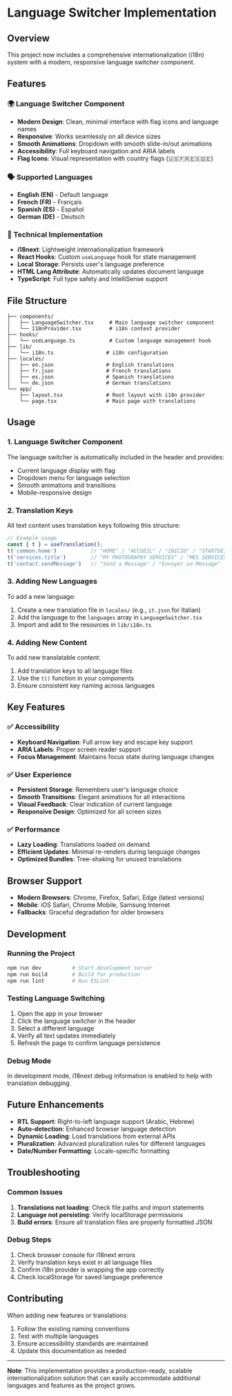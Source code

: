 # Language Switcher Implementation

## Overview
This project now includes a comprehensive internationalization (i18n) system with a modern, responsive language switcher component.

## Features

### 🌍 Language Switcher Component
- **Modern Design**: Clean, minimal interface with flag icons and language names
- **Responsive**: Works seamlessly on all device sizes
- **Smooth Animations**: Dropdown with smooth slide-in/out animations
- **Accessibility**: Full keyboard navigation and ARIA labels
- **Flag Icons**: Visual representation with country flags (🇺🇸🇫🇷🇪🇸🇩🇪)

### 🗣️ Supported Languages
- **English (EN)** - Default language
- **French (FR)** - Français
- **Spanish (ES)** - Español  
- **German (DE)** - Deutsch

### 🔧 Technical Implementation
- **i18next**: Lightweight internationalization framework
- **React Hooks**: Custom `useLanguage` hook for state management
- **Local Storage**: Persists user's language preference
- **HTML Lang Attribute**: Automatically updates document language
- **TypeScript**: Full type safety and IntelliSense support

## File Structure

```
├── components/
│   ├── LanguageSwitcher.tsx     # Main language switcher component
│   └── I18nProvider.tsx         # i18n context provider
├── hooks/
│   └── useLanguage.ts           # Custom language management hook
├── lib/
│   └── i18n.ts                 # i18n configuration
├── locales/
│   ├── en.json                 # English translations
│   ├── fr.json                 # French translations
│   ├── es.json                 # Spanish translations
│   └── de.json                 # German translations
└── app/
    ├── layout.tsx              # Root layout with i18n provider
    └── page.tsx                # Main page with translations
```

## Usage

### 1. Language Switcher Component
The language switcher is automatically included in the header and provides:
- Current language display with flag
- Dropdown menu for language selection
- Smooth animations and transitions
- Mobile-responsive design

### 2. Translation Keys
All text content uses translation keys following this structure:
```typescript
// Example usage
const { t } = useTranslation();
t('common.home')           // "HOME" / "ACCUEIL" / "INICIO" / "STARTSEITE"
t('services.title')        // "MY PHOTOGRAPHY SERVICES" / "MES SERVICES DE PHOTOGRAPHIE"
t('contact.sendMessage')   // "Send a Message" / "Envoyer un Message"
```

### 3. Adding New Languages
To add a new language:
1. Create a new translation file in `locales/` (e.g., `it.json` for Italian)
2. Add the language to the `languages` array in `LanguageSwitcher.tsx`
3. Import and add to the resources in `lib/i18n.ts`

### 4. Adding New Content
To add new translatable content:
1. Add translation keys to all language files
2. Use the `t()` function in your components
3. Ensure consistent key naming across languages

## Key Features

### ✅ Accessibility
- **Keyboard Navigation**: Full arrow key and escape key support
- **ARIA Labels**: Proper screen reader support
- **Focus Management**: Maintains focus state during language changes

### ✅ User Experience
- **Persistent Storage**: Remembers user's language choice
- **Smooth Transitions**: Elegant animations for all interactions
- **Visual Feedback**: Clear indication of current language
- **Responsive Design**: Optimized for all screen sizes

### ✅ Performance
- **Lazy Loading**: Translations loaded on demand
- **Efficient Updates**: Minimal re-renders during language changes
- **Optimized Bundles**: Tree-shaking for unused translations

## Browser Support
- **Modern Browsers**: Chrome, Firefox, Safari, Edge (latest versions)
- **Mobile**: iOS Safari, Chrome Mobile, Samsung Internet
- **Fallbacks**: Graceful degradation for older browsers

## Development

### Running the Project
```bash
npm run dev          # Start development server
npm run build        # Build for production
npm run lint         # Run ESLint
```

### Testing Language Switching
1. Open the app in your browser
2. Click the language switcher in the header
3. Select a different language
4. Verify all text updates immediately
5. Refresh the page to confirm language persistence

### Debug Mode
In development mode, i18next debug information is enabled to help with translation debugging.

## Future Enhancements
- **RTL Support**: Right-to-left language support (Arabic, Hebrew)
- **Auto-detection**: Enhanced browser language detection
- **Dynamic Loading**: Load translations from external APIs
- **Pluralization**: Advanced pluralization rules for different languages
- **Date/Number Formatting**: Locale-specific formatting

## Troubleshooting

### Common Issues
1. **Translations not loading**: Check file paths and import statements
2. **Language not persisting**: Verify localStorage permissions
3. **Build errors**: Ensure all translation files are properly formatted JSON

### Debug Steps
1. Check browser console for i18next errors
2. Verify translation keys exist in all language files
3. Confirm i18n provider is wrapping the app correctly
4. Check localStorage for saved language preference

## Contributing
When adding new features or translations:
1. Follow the existing naming conventions
2. Test with multiple languages
3. Ensure accessibility standards are maintained
4. Update this documentation as needed

---

**Note**: This implementation provides a production-ready, scalable internationalization solution that can easily accommodate additional languages and features as the project grows.
